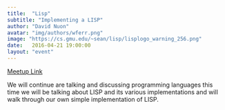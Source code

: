 ```yaml
---
title:  "Lisp"
subtitle: "Implementing a LISP"
author: "David Nuon"
avatar: "img/authors/wferr.png"
image: "https://cs.gmu.edu/~sean/lisp/lisplogo_warning_256.png"
date:   2016-04-21 19:00:00
layout: "event"
---
```


[Meetup Link](http://www.meetup.com/Uncoded/events/229508171/)

We will continue are talking and discussing programming languages this time we will be talking about LISP and its various implementations and will walk through our own simple implementation of LISP.
